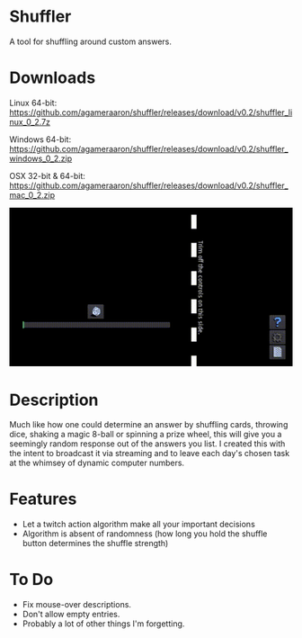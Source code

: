 # Shuffler
A tool for shuffling around custom answers.

# Downloads

Linux 64-bit: https://github.com/agameraaron/shuffler/releases/download/v0.2/shuffler_linux_0_2.7z

Windows 64-bit: https://github.com/agameraaron/shuffler/releases/download/v0.2/shuffler_windows_0_2.zip

OSX 32-bit & 64-bit: https://github.com/agameraaron/shuffler/releases/download/v0.2/shuffler_mac_0_2.zip

![alt text](https://raw.githubusercontent.com/agameraaron/shuffler/master/demo%200.gif)

# Description
Much like how one could determine an answer by shuffling cards, throwing dice, shaking a magic 8-ball or spinning a prize wheel, this will give you a seemingly random response out of the answers you list. I created this with the intent to broadcast it via streaming and to leave each day's chosen task at the whimsey of dynamic computer numbers. 

# Features
- Let a twitch action algorithm make all your important decisions
- Algorithm is absent of randomness (how long you hold the shuffle button determines the shuffle strength)

# To Do
- Fix mouse-over descriptions.
- Don't allow empty entries.
- Probably a lot of other things I'm forgetting.
